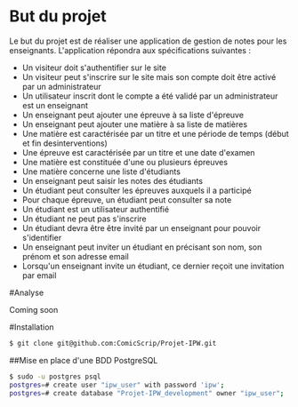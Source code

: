 # But du projet

Le but du projet est de réaliser une application de gestion de notes pour les enseignants. L'application répondra aux spécifications suivantes :

- Un visiteur doit s'authentifier sur le site
- Un visiteur peut s'inscrire sur le site mais son compte doit être activé par un administrateur
- Un utilisateur inscrit dont le compte a été validé par un administrateur est un enseignant
- Un enseignant peut ajouter une épreuve à sa liste d'épreuve
- Un enseignant peut ajouter une matière à sa liste de matières
- Une matière est caractérisée par un titre et une période de temps (début et fin desinterventions)
- Une épreuve est caractérisée par un titre et une date d'examen
- Une matière est constituée d'une ou plusieurs épreuves
- Une matière concerne une liste d'étudiants
- Un enseignant peut saisir les notes des étudiants
- Un étudiant peut consulter les épreuves auxquels il a participé
- Pour chaque épreuve, un étudiant peut consulter sa note
- Un étudiant est un utilisateur authentifié
- Un étudiant ne peut pas s'inscrire
- Un étudiant devra être être invité par un enseignant pour pouvoir s'identifier
- Un enseignant peut inviter un étudiant en précisant son nom, son prénom et son adresse email
- Lorsqu'un enseignant invite un étudiant, ce dernier reçoit une invitation par email

#Analyse

Coming soon

#Installation
```bash
$ git clone git@github.com:ComicScrip/Projet-IPW.git
```
##Mise en place d'une BDD PostgreSQL

```bash
$ sudo -u postgres psql
postgres=# create user "ipw_user" with password 'ipw';
postgres=# create database "Projet-IPW_development" owner "ipw_user"; 
```
